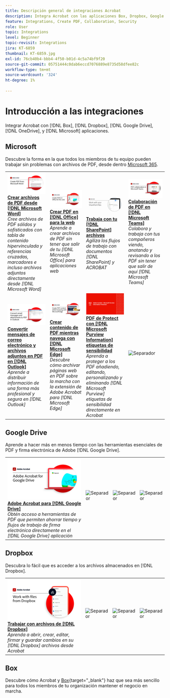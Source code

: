 ```yaml
---
title: Descripción general de integraciones Acrobat
description: Integra Acrobat con las aplicaciones Box, Dropbox, Google Drive, OneDrive y Microsoft
feature: Integrations, Create PDF, Collaboration, Security
role: User
topic: Integrations
level: Beginner
topic-revisit: Integrations
jira: KT-6859
thumbnail: KT-6859.jpg
exl-id: 76cb40b4-bbb4-4f50-b01d-4c5a74bf9f20
source-git-commit: 05751444c0dab6eccd7076889e8735d58dfee82c
workflow-type: tm+mt
source-wordcount: '324'
ht-degree: 1%

---
```


# Introducción a las integraciones

Integrar Acrobat con [!DNL Box], [!DNL Dropbox], [!DNL Google Drive], [!DNL OneDrive], y [!DNL Microsoft] aplicaciones.

## Microsoft

Descubre la forma en la que todos los miembros de tu equipo pueden trabajar sin problemas con archivos de PDF, desde dentro [Microsoft 365](https://www.adobe.com/documentcloud/integrations/microsoft-office-365.html).

<table style="table-layout:fixed">
<tr>
  <td>
    <a href="createfromword.md">
      <img alt="Crear archivos de PDF desde Microsoft Word" src="../assets/CreateWord.png" />
    </a>
    <div>
    <a href="createfromword.md"><strong>Crear archivos de PDF desde [!DNL Microsoft Word]</strong></a>
    </div>
    <em>Cree archivos de PDF sólidos y sofisticados con tabla de contenido hipervinculada y referencias cruzadas, marcadores e incluso archivos adjuntos directamente desde [!DNL Microsoft Word]</em>
    <br>
  </td>
  <td>
    <a href="createofficeweb.md">
      <img alt="Crear PDF en [!DNL Office] para la web" src="../assets/Officeweb_1280.png" />
    </a>
    <div>
    <a href="createofficeweb.md"><strong>Crear PDF en [!DNL Office] para la web</strong></a>
    </div>
    <em>Aprende a crear archivos de PDF sin tener que salir de tu [!DNL Microsoft Office] para aplicaciones web</em>
    <br>
  </td> 
  <td>
    <a href="acrobatandsp.md">
      <img alt="Trabaja con tu [!DNL SharePoint] archivos" src="../assets/SharePoint.png" />
    </a>
    <div>
    <a href="acrobatandsp.md"><strong>Trabaja con tu [!DNL SharePoint] archivos</strong></a>
    </div>
    <em>Agiliza los flujos de trabajo con documentos [!DNL SharePoint] y ACROBAT</em>
    <br>
  </td>
  <td>
    <a href="acrobatandteams.md">
      <img alt="Colaboración de PDF en [!DNL Microsoft Teams]" src="../assets/MicrosoftTeams.png" />
    </a>
    <div>
    <a href="acrobatandteams.md"><strong>Colaboración de PDF en [!DNL Microsoft Teams]</strong></a>
    </div>
    <em>Colabora y trabaja con tus compañeros viendo, anotando y revisando a los PDF sin tener que salir de aquí [!DNL Microsoft Teams]</em>
    <br>
  </td>
</tr>
<tr>
  <td>
    <a href="outlook.md">
      <img alt="Convertir mensajes de correo electrónico y archivos adjuntos en PDF en Outlook" src="../assets/Outlook.jpg" />
    </a>
    <div>
    <a href="outlook.md"><strong>Convertir mensajes de correo electrónico y archivos adjuntos en PDF en [!DNL Outlook]</strong></a>
    </div>
    <em>Aprende a distribuir información de una forma más profesional y segura en [!DNL Outlook]</em>
    <br>
  </td>
  <td>
    <a href="edge.md">
      <img alt="Crear contenido de PDF mientras navega con [!DNL Microsoft Edge]" src="../assets/Edge_1280.png" />
    </a>
    <div>
    <a href="edge.md"><strong>Crear contenido de PDF mientras navega con [!DNL Microsoft Edge]</strong></a>
    </div>
    <em>Descubre cómo archivar páginas web en PDF sobre la marcha con la extensión de Adobe Acrobat para [!DNL Microsoft Edge]</em>
    <br>
  </td>
  <td>
    <a href="microsoftsensitivitylabels.md">
      <img alt="Crear contenido de PDF mientras navega con [!DNL Microsoft Edge]" src="../assets/Purview_1280.png" />
    </a>
    <div>
    <a href="microsoftsensitivitylabels.md"><strong>PDF de Protect con [!DNL Microsoft Purview Information] etiquetas de sensibilidad</strong></a>
    </div>
    <em>Aprenda a proteger a los PDF añadiendo, editando, personalizando y eliminando [!DNL Microsoft Purview] etiquetas de sensibilidad directamente en Acrobat</em>
    <br>
  </td>
  <td>
   <img alt="Separador" src="../assets/Grayspacer.png" />
    <div>
    <br>
  </td>
</tr>
</table>

## Google Drive

Aprende a hacer más en menos tiempo con las herramientas esenciales de PDF y firma electrónica de Adobe [!DNL Google Drive].

<table style="table-layout:fixed">
<tr>
  <td>
    <a href="acrobatandgoogle.md">
      <img alt="Adobe Acrobat para Google Drive" src="../assets/acrobatgoogle.jpg" />
    </a>
    <div>
    <a href="acrobatandgoogle.md"><strong>Adobe Acrobat para [!DNL Google Drive]</strong></a>
    </div>
    <em>Obtén acceso a herramientas de PDF que permiten ahorrar tiempo y flujos de trabajo de firma electrónica directamente en el [!DNL Google Drive] aplicación</em>
    <br>
  </td>
  <td>
   <img alt="Separador" src="../assets/Whitespacer.png" />
    <div>
    <br>
  </td>
  <td>
   <img alt="Separador" src="../assets/Whitespacer.png" />
    <div>
    <br>
  </td>
  <td>
   <img alt="Separador" src="../assets/Whitespacer.png" />
    <div>
    <br>
  </td>
</tr>
</table>

## Dropbox

Descubra lo fácil que es acceder a los archivos almacenados en [!DNL Dropbox].

<table style="table-layout:fixed">
<tr>
  <td>
    <a href="acrobat-dropbox.md">
      <img alt="Trabajar con archivos de [!DNL Dropbox]" src="../assets/Dropbox.png" />
    </a>
    <div>
    <a href="acrobat-dropbox.md"><strong>Trabajar con archivos de [!DNL Dropbox]</strong></a>
    </div>
    <em>Aprenda a abrir, crear, editar, firmar y guardar cambios en su [!DNL Dropbox] archivos desde Acrobat</em>
    <br>
  </td>
  <td>
   <img alt="Separador" src="../assets/Whitespacer.png" />
    <div>
    <br>
  </td>
  <td>
   <img alt="Separador" src="../assets/Whitespacer.png" />
    <div>
    <br>
  </td>
  <td>
   <img alt="Separador" src="../assets/Whitespacer.png" />
    <div>
    <br>
  </td>
</tr>
</table>

## Box

Descubre cómo Acrobat y [Box](https://www.adobe.com/documentcloud/integrations/box.html){target="_blank"} haz que sea más sencillo para todos los miembros de tu organización mantener el negocio en marcha.
